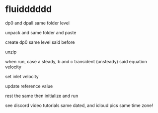 # fluidddddd

dp0 and dpall same folder level

unpack and same folder and paste

create dp0 same level said before

unzip



when run, case a steady, b and c transident (unsteady) said equation velocity

set inlet velocity

update reference value

rest the same then initialize and run

see discord video tutorials same dated, and icloud pics same time zone!

